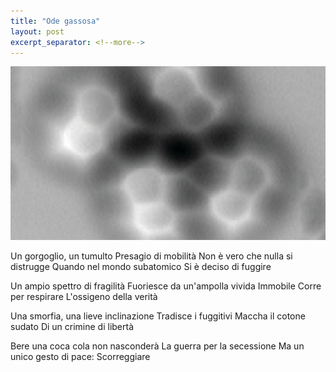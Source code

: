 ```yaml
---
title: "Ode gassosa"
layout: post
excerpt_separator: <!--more-->
---
```


![](/assets/images/ode-gassosa.jpg)

Un gorgoglio, un tumulto
Presagio di mobilità
Non è vero che nulla si distrugge
Quando nel mondo subatomico
Si è deciso di fuggire

Un ampio spettro di fragilità
Fuoriesce da un'ampolla vivida
Immobile
Corre per respirare
L'ossigeno della verità

Una smorfia, una lieve inclinazione
Tradisce i fuggitivi
Maccha il cotone sudato
Di un crimine di libertà

Bere una coca cola non nasconderà
La guerra per la secessione
Ma un unico gesto di pace:
Scorreggiare